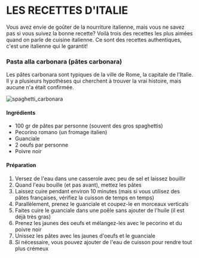 # LES RECETTES D'ITALIE
Vous avez envie de goûter de la nourriture italienne, mais vous ne savez pas si vous suivez la bonne recette? 
Voilà trois des recettes les plus aimées quand on parle de cuisine italienne. 
Ce sont des recettes authentiques, c'est une italienne qui le garantit!

### Pasta alla carbonara (pâtes carbonara)
Les pâtes carbonara sont typiques de la ville de Rome, la capitale de l'Italie. Il y a plusieurs hypothèses qui cherchent à trouver la vrai histoire, mais aucune n'a était confirmée. 

![spaghetti_carbonara](https://images.app.goo.gl/TA2AceCw6ctFt8A26)

#### Ingrédients
- 100 gr de pâtes par personne (souvent des gros spaghettis)
- Pecorino romano (un fromage italien)
- Guanciale
- 2 oeufs par personne
- Poivre noir

#### Préparation
1. Versez de l'eau dans une casserole avec peu de sel et laissez bouillir
2. Quand l'eau bouille (et pas avant), mettez les pâtes
3. Laissez cuire pendant environ 10 minutes (mais si vous utilisez des pâtes françaises, vérifiez la cuisson de temps en temps)
4. Parallèlement, prenez le guanciale et coupez-le en morceaux verticals
5. Faites cuire le guanciale dans une poêle sans ajouter de l'huile (il est déjà très gras)
6. Prenez les jaunes des oeufs et mélangez-les avec le pecorino et du poivre noir
7. Unissez les pâtes avec les jaunes d'oeufs et le guanciale
8. Si nécessaire, vous pouvez ajouter de l'eau de cuisson pour rendre tout plus crémeux

   
